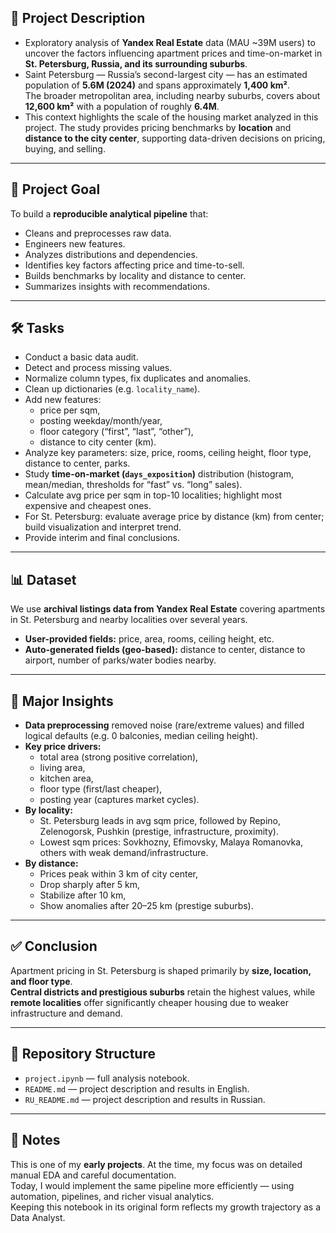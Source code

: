 ## 📖 Project Description
- Exploratory analysis of **Yandex Real Estate** data (MAU ~39M users) to uncover the factors influencing apartment prices and time-on-market in **St. Petersburg, Russia, and its surrounding suburbs**.  
- Saint Petersburg — Russia’s second-largest city — has an estimated population of **5.6M (2024)** and spans approximately **1,400 km²**.  
The broader metropolitan area, including nearby suburbs, covers about **12,600 km²** with a population of roughly **6.4M**.  
- This context highlights the scale of the housing market analyzed in this project. The study provides pricing benchmarks by **location** and **distance to the city center**, supporting data-driven decisions on pricing, buying, and selling.

---

## 🎯 Project Goal
To build a **reproducible analytical pipeline** that:  
- Cleans and preprocesses raw data.  
- Engineers new features.  
- Analyzes distributions and dependencies.  
- Identifies key factors affecting price and time-to-sell.  
- Builds benchmarks by locality and distance to center.  
- Summarizes insights with recommendations.  

---

## 🛠️ Tasks
- Conduct a basic data audit.  
- Detect and process missing values.  
- Normalize column types, fix duplicates and anomalies.  
- Clean up dictionaries (e.g. `locality_name`).  
- Add new features:  
  - price per sqm,  
  - posting weekday/month/year,  
  - floor category (“first”, “last”, “other”),  
  - distance to city center (km).  
- Analyze key parameters: size, price, rooms, ceiling height, floor type, distance to center, parks.  
- Study **time-on-market (`days_exposition`)** distribution (histogram, mean/median, thresholds for “fast” vs. “long” sales).  
- Calculate avg price per sqm in top-10 localities; highlight most expensive and cheapest ones.  
- For St. Petersburg: evaluate average price by distance (km) from center; build visualization and interpret trend.  
- Provide interim and final conclusions.  

---

## 📊 Dataset
We use **archival listings data from Yandex Real Estate** covering apartments in St. Petersburg and nearby localities over several years.  
- **User-provided fields:** price, area, rooms, ceiling height, etc.  
- **Auto-generated fields (geo-based):** distance to center, distance to airport, number of parks/water bodies nearby.  

---

## 🔑 Major Insights
- **Data preprocessing** removed noise (rare/extreme values) and filled logical defaults (e.g. 0 balconies, median ceiling height).  
- **Key price drivers:**  
  - total area (strong positive correlation),  
  - living area,  
  - kitchen area,  
  - floor type (first/last cheaper),  
  - posting year (captures market cycles).  
- **By locality:**  
  - St. Petersburg leads in avg sqm price, followed by Repino, Zelenogorsk, Pushkin (prestige, infrastructure, proximity).  
  - Lowest sqm prices: Sovkhozny, Efimovsky, Malaya Romanovka, others with weak demand/infrastructure.  
- **By distance:**  
  - Prices peak within 3 km of city center,  
  - Drop sharply after 5 km,  
  - Stabilize after 10 km,  
  - Show anomalies after 20–25 km (prestige suburbs).  

---

## ✅ Conclusion
Apartment pricing in St. Petersburg is shaped primarily by **size, location, and floor type**.  
**Central districts and prestigious suburbs** retain the highest values, while **remote localities** offer significantly cheaper housing due to weaker infrastructure and demand.  

---

## 📂 Repository Structure
- `project.ipynb` — full analysis notebook.  
- `README.md` — project description and results in English.
- `RU_README.md` — project description and results in Russian.

---

## 📌 Notes
This is one of my **early projects**. At the time, my focus was on detailed manual EDA and careful documentation.  
Today, I would implement the same pipeline more efficiently — using automation, pipelines, and richer visual analytics.  
Keeping this notebook in its original form reflects my growth trajectory as a Data Analyst.  
